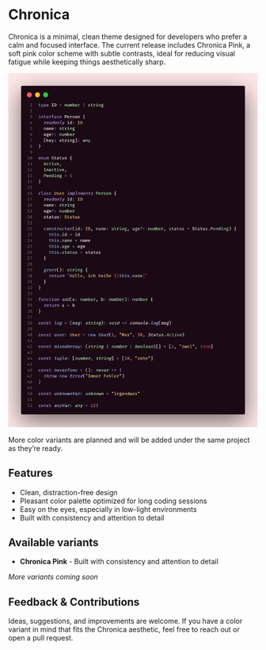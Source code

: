 # Chronica

Chronica is a minimal, clean theme designed for developers who prefer a calm and focused interface. The current release includes Chronica Pink, a soft pink color scheme with subtle contrasts, ideal for reducing visual fatigue while keeping things aesthetically sharp.

![preview](images/chronica-pink-preview.png)

More color variants are planned and will be added under the same project as they’re ready.

## Features

- Clean, distraction-free design
- Pleasant color palette optimized for long coding sessions
- Easy on the eyes, especially in low-light environments
- Built with consistency and attention to detail

## Available variants

- **Chronica Pink** - Built with consistency and attention to detail

*More variants coming soon*

## Feedback & Contributions

Ideas, suggestions, and improvements are welcome. If you have a color variant in mind that fits the Chronica aesthetic, feel free to reach out or open a pull request.
